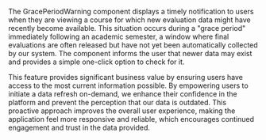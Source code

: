 The GracePeriodWarning component displays a timely notification to users when they are viewing a course for which new evaluation data might have recently become available. This situation occurs during a "grace period" immediately following an academic semester, a window where final evaluations are often released but have not yet been automatically collected by our system. The component informs the user that newer data may exist and provides a simple one-click option to check for it.

This feature provides significant business value by ensuring users have access to the most current information possible. By empowering users to initiate a data refresh on-demand, we enhance their confidence in the platform and prevent the perception that our data is outdated. This proactive approach improves the overall user experience, making the application feel more responsive and reliable, which encourages continued engagement and trust in the data provided.